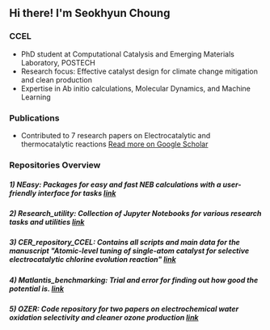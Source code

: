 ## Hi there! I'm Seokhyun Choung


### CCEL
- PhD student at Computational Catalysis and Emerging Materials Laboratory, POSTECH
- Research focus: Effective catalyst design for climate change mitigation and clean production
- Expertise in Ab initio calculations, Molecular Dynamics, and Machine Learning

### Publications 
- Contributed to 7 research papers on Electrocatalytic and thermocatalytic reactions [Read more on Google Scholar](https://scholar.google.com/citations?user=Y_M7TIMAAAAJ&hl=en)


### Repositories Overview
##### 1) NEasy: Packages for easy and fast NEB calculations with a user-friendly interface for tasks [link](https://github.com/s-choung/NEasy)
##### 2) Research_utility: Collection of Jupyter Notebooks for various research tasks and utilities [link](https://github.com/s-choung/Research_utility)
##### 3) CER_repository_CCEL: Contains all scripts and main data for the manuscript "Atomic-level tuning of single-atom catalyst for selective electrocatalytic chlorine evolution reaction" [link](https://github.com/s-choung/CER_repository_CCEL)
##### 4) Matlantis_benchmarking: Trial and error for finding out how good the potential is. [link](https://github.com/s-choung/Matlantis_benchmarking)
##### 5) OZER: Code repository for two papers on electrochemical water oxidation selectivity and cleaner ozone production [link](https://github.com/s-choung/OZER)

